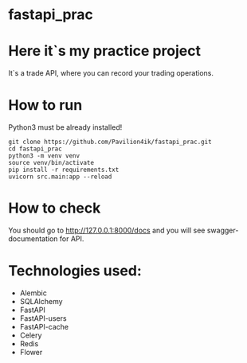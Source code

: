 # fastapi_prac

# Here it`s my practice project
It`s a trade API, where you can record your trading operations.

# How to run
Python3 must be already installed!

```shell
git clone https://github.com/Pavilion4ik/fastapi_prac.git
cd fastapi_prac
python3 -m venv venv 
source venv/bin/activate
pip install -r requirements.txt
uvicorn src.main:app --reload
```

# How to check
You should go to http://127.0.0.1:8000/docs and you will see swagger-documentation for API.

# Technologies used:
* Alembic
* SQLAlchemy
* FastAPI
* FastAPI-users
* FastAPI-cache
* Celery
* Redis
* Flower
